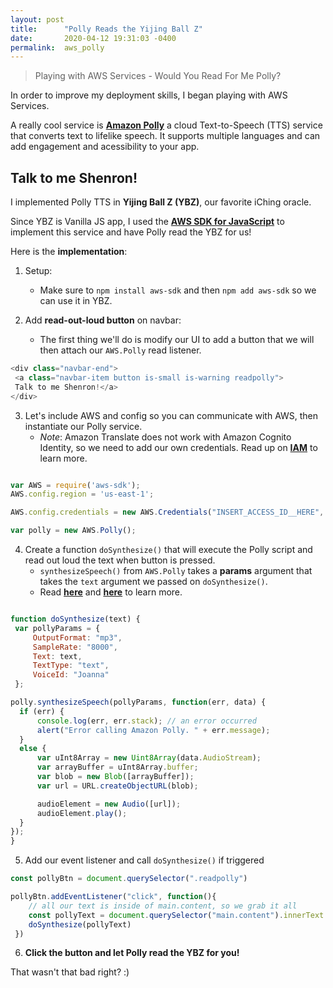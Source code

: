 ```yaml
---
layout: post
title:      "Polly Reads the Yijing Ball Z"
date:       2020-04-12 19:31:03 -0400
permalink:  aws_polly
---
```


> Playing with AWS Services - Would You Read For Me Polly?

In order to improve my deployment skills, I began playing with AWS Services.

A really cool service is [**Amazon Polly**](https://docs.aws.amazon.com/polly/index.html) a cloud Text-to-Speech (TTS) service that converts text to lifelike speech. It supports multiple languages and can add engagement and acessibility to your app. 

## Talk to me Shenron!

I implemented Polly TTS in **Yijing Ball Z (YBZ)**, our favorite iChing oracle. 

Since YBZ is Vanilla JS app, I used the [**AWS SDK for JavaScript**](https://docs.aws.amazon.com/sdk-for-javascript/v2/developer-guide/welcome.html) to implement this service and have Polly read the YBZ for us!

Here is the **implementation**:

1) Setup:
   -  Make sure to `npm install aws-sdk` and then `npm add aws-sdk` so we can use it in YBZ.

2) Add **read-out-loud button** on navbar:
   -  The first thing we'll do is modify our UI to add a button that we will then attach our `AWS.Polly` read listener.

```js
<div class="navbar-end"> 
 <a class="navbar-item button is-small is-warning readpolly">
 Talk to me Shenron!</a>
</div> 
```

3) Let's include AWS and config so you can communicate with AWS, then instantiate our Polly service.
   - *Note*: Amazon Translate does not work with Amazon Cognito Identity, so we need to add our own credentials. Read up on [**IAM**](https://docs.aws.amazon.com/IAM/latest/UserGuide/id_roles.html) to learn more.

```js

var AWS = require('aws-sdk');
AWS.config.region = 'us-east-1';

AWS.config.credentials = new AWS.Credentials("INSERT_ACCESS_ID__HERE", "INSERT_SECRET_ACCESS_KEY_HERE");

var polly = new AWS.Polly();

```

4) Create a function `doSynthesize()` that will execute the Polly script and read out loud the text when button is pressed.
   -  `synthesizeSpeech()` from `AWS.Polly` takes a **params** argument that takes the `text` argument we passed on `doSynthesize()`.
   -  Read [**here**](https://docs.aws.amazon.com/AWSJavaScriptSDK/latest/AWS/Polly.html) and [**here**](https://github.com/awsdocs/amazon-polly-developer-guide/tree/master/doc_source) to learn more.

```js

function doSynthesize(text) {
 var pollyParams = {
     OutputFormat: "mp3", 
     SampleRate: "8000", 
     Text: text, 
     TextType: "text", 
     VoiceId: "Joanna"
 };

polly.synthesizeSpeech(pollyParams, function(err, data) {
  if (err) {
      console.log(err, err.stack); // an error occurred
      alert("Error calling Amazon Polly. " + err.message);
  }
  else {
      var uInt8Array = new Uint8Array(data.AudioStream);
      var arrayBuffer = uInt8Array.buffer;
      var blob = new Blob([arrayBuffer]);
      var url = URL.createObjectURL(blob);

      audioElement = new Audio([url]);
      audioElement.play();
  }
});
}
```

5) Add our event listener and call `doSynthesize()` if triggered

```js
const pollyBtn = document.querySelector(".readpolly")

pollyBtn.addEventListener("click", function(){
    // all our text is inside of main.content, so we grab it all
    const pollyText = document.querySelector("main.content").innerText
    doSynthesize(pollyText)
 })

```

6) **Click the button and let Polly read the YBZ for you!**


That wasn't that bad right? :)
